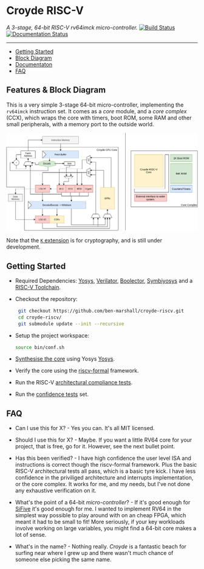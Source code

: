 
# Croyde RISC-V

*A 3-stage, 64-bit RISC-V rv64imck micro-controller.*
[![Build Status](https://www.travis-ci.com/ben-marshall/croyde-riscv.svg?branch=master)](https://www.travis-ci.com/ben-marshall/croyde-riscv)
[![Documentation Status](https://readthedocs.org/projects/croyde-riscv/badge/?version=latest)](https://croyde-riscv.readthedocs.io/en/latest/?badge=latest)

---

- [Getting Started](#Getting-Started)
- [Block Diagram](#Block-Diagram)
- [Documentaton](docs/)
- [FAQ](#FAQ)

## Features & Block Diagram

This is a very simple 3-stage 64-bit micro-controller, implementing the
`rv64imck` instruction set.
It comes as a *core* module, and a *core complex* (CCX), which wraps the
core with timers, boot ROM, some RAM and other small peripherals, with
a memory port to the outside world.

![Block Diagram](docs/pipeline-diagram.png)

Note that the [`K` extension](https://github.com/riscv/riscv-crypto)
is for cryptography, and is still under development.

## Getting Started

- Required Dependencies:
  [Yosys](http://www.clifford.at/yosys/documentation.html),
  [Verilator](https://www.veripool.org/projects/verilator/wiki/Intro),
  [Boolector](https://boolector.github.io/),
  [Symbiyosys](https://symbiyosys.readthedocs.io/en/latest/)
  and a
  [RISC-V Toolchain](https://github.com/riscv/riscv-gnu-toolchain).

- Checkout the repository:
  ```sh
   git checkout https://github.com/ben-marshall/croyde-riscv.git
   cd croyde-riscv/
   git submodule update --init --recursive
  ```

- Setup the project workspace:
  ```sh
  source bin/conf.sh
  ```

- [Synthesise the core](docs/flows-synthesis.md) using Yosys
  [Yosys](http://www.clifford.at/yosys/documentation.html).

- Verify the core using the 
  [riscv-formal](docs/flows-riscv-formal.md)
  framework.

- Run the RISC-V
  [architectural compliance tests](docs/flows-arch-tests.md).

- Run the [confidence tests](docs/flows-unit-tests.md) set.


## FAQ

- Can I use this for X? - Yes you can. It's all MIT licensed.

- Should I use this for X? - Maybe. If you want a little RV64 core
  for your project, that is free, go for it. However, see the next bullet
  point.

- Has this been verified? - I have high confidence the user level
  ISA and instructions is correct though the riscv-formal framework.
  Plus the basic RISC-V architectural tests all pass, which is a basic
  tyre kick. I have less confidence in the priviliged architecture
  and interrupts implementation, or the core complex. It works for me,
  and my needs, but I've not done any exhaustive verification on it.

- What's the point of a 64-bit *micro-controller*? - If it's good enough
  for [SiFive](https://www.sifive.com/cores/s21) 
  it's good enough for me. I wanted to implement RV64 in the
  simplest way possible to play around with on an cheap FPGA, which meant it
  had to be small to fit! More seriously, if your key workloads involve
  working on large variables, you might find a 64-bit core makes a lot
  of sense.

- What's in the name? - Nothing really. *Croyde* is a fantastic beach for
  surfing near where I grew up and there wasn't much chance of someone
  else picking the same name.

